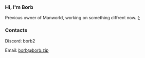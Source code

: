 ### Hi, I'm Borb

Previous owner of Manworld, working on something diffrent now. (;

### Contacts

Discord: borb2

Email: borb@borb.zip
